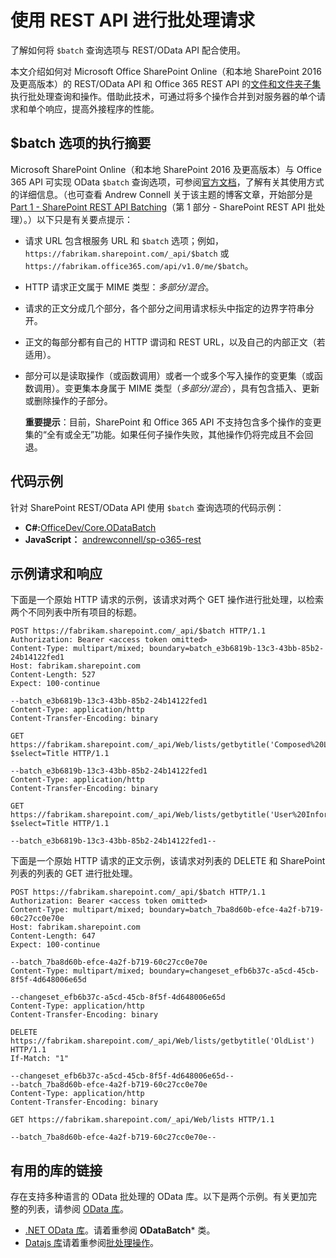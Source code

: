 # <a name="make-batch-requests-with-the-rest-apis"></a>使用 REST API 进行批处理请求
了解如何将 `$batch` 查询选项与 REST/OData API 配合使用。
 
本文介绍如何对 Microsoft Office SharePoint Online（和本地 SharePoint 2016 及更高版本）的 REST/OData API 和 Office 365 REST API 的[文件和文件夹子集](http://msdn.microsoft.com/en-us/office/office365/api/files-rest-operations)执行批处理查询和操作。借助此技术，可通过将多个操作合并到对服务器的单个请求和单个响应，提高外接程序的性能。

## <a name="executive-summary-of-the-batch-option"></a>$batch 选项的执行摘要
Microsoft SharePoint Online（和本地 SharePoint 2016 及更高版本）与 Office 365 API 可实现 OData `$batch` 查询选项，可参阅[官方文档](http://www.odata.org/documentation/odata-version-3-0/batch-processing)，了解有关其使用方式的详细信息。（也可查看 Andrew Connell 关于该主题的博客文章，开始部分是 [Part 1 - SharePoint REST API Batching](http://www.andrewconnell.com/blog/part-1-sharepoint-rest-api-batching-understanding-batching-requests)（第 1 部分 - SharePoint REST API 批处理）。）以下只是有关要点提示：
 
- 请求 URL 包含根服务 URL 和 `$batch` 选项；例如，`https://fabrikam.sharepoint.com/_api/$batch` 或 `https://fabrikam.office365.com/api/v1.0/me/$batch`。
    
- HTTP 请求正文属于 MIME 类型：*多部分/混合*。
    
- 请求的正文分成几个部分，各个部分之间用请求标头中指定的边界字符串分开。
    
- 正文的每部分都有自己的 HTTP 谓词和 REST URL，以及自己的内部正文（若适用）。
    
- 部分可以是读取操作（或函数调用）或者一个或多个写入操作的变更集（或函数调用）。变更集本身属于 MIME 类型（*多部分/混合*），具有包含插入、更新或删除操作的子部分。
    
     **重要提示**：目前，SharePoint 和 Office 365 API 不支持包含多个操作的变更集的“全有或全无”功能。如果任何子操作失败，其他操作仍将完成且不会回退。

## <a name="code-samples"></a>代码示例
针对 SharePoint REST/OData API 使用 `$batch` 查询选项的代码示例： 

-  **C#:**[OfficeDev/Core.ODataBatch](https://github.com/OfficeDev/PnP/tree/master/Samples/Core.ODataBatch)
-  **JavaScript：** [andrewconnell/sp-o365-rest](https://github.com/andrewconnell/sp-o365-rest/blob/master/SpRestBatchSample/Scripts/App.js)
    

## <a name="example-requests-and-responses"></a>示例请求和响应
下面是一个原始 HTTP 请求的示例，该请求对两个 GET 操作进行批处理，以检索两个不同列表中所有项目的标题。

```
POST https://fabrikam.sharepoint.com/_api/$batch HTTP/1.1
Authorization: Bearer <access token omitted>
Content-Type: multipart/mixed; boundary=batch_e3b6819b-13c3-43bb-85b2-24b14122fed1
Host: fabrikam.sharepoint.com
Content-Length: 527
Expect: 100-continue

--batch_e3b6819b-13c3-43bb-85b2-24b14122fed1
Content-Type: application/http
Content-Transfer-Encoding: binary

GET https://fabrikam.sharepoint.com/_api/Web/lists/getbytitle('Composed%20Looks')/items?$select=Title HTTP/1.1

--batch_e3b6819b-13c3-43bb-85b2-24b14122fed1
Content-Type: application/http
Content-Transfer-Encoding: binary

GET https://fabrikam.sharepoint.com/_api/Web/lists/getbytitle('User%20Information%20List')/items?$select=Title HTTP/1.1

--batch_e3b6819b-13c3-43bb-85b2-24b14122fed1--

```

下面是一个原始 HTTP 请求的正文示例，该请求对列表的 DELETE 和 SharePoint 列表的列表的 GET 进行批处理。
 
```
POST https://fabrikam.sharepoint.com/_api/$batch HTTP/1.1
Authorization: Bearer <access token omitted>
Content-Type: multipart/mixed; boundary=batch_7ba8d60b-efce-4a2f-b719-60c27cc0e70e
Host: fabrikam.sharepoint.com
Content-Length: 647
Expect: 100-continue

--batch_7ba8d60b-efce-4a2f-b719-60c27cc0e70e
Content-Type: multipart/mixed; boundary=changeset_efb6b37c-a5cd-45cb-8f5f-4d648006e65d

--changeset_efb6b37c-a5cd-45cb-8f5f-4d648006e65d
Content-Type: application/http
Content-Transfer-Encoding: binary

DELETE https://fabrikam.sharepoint.com/_api/Web/lists/getbytitle('OldList') HTTP/1.1
If-Match: "1"

--changeset_efb6b37c-a5cd-45cb-8f5f-4d648006e65d--
--batch_7ba8d60b-efce-4a2f-b719-60c27cc0e70e
Content-Type: application/http
Content-Transfer-Encoding: binary

GET https://fabrikam.sharepoint.com/_api/Web/lists HTTP/1.1

--batch_7ba8d60b-efce-4a2f-b719-60c27cc0e70e--
```


## <a name="links-to-helpful-libraries"></a>有用的库的链接
存在支持多种语言的 OData 批处理的 OData 库。以下是两个示例。有关更加完整的列表，请参阅 [OData 库](http://www.odata.org/libraries/)。

-  [.NET OData 库](http://msdn.microsoft.com/en-us/office/microsoft.data.odata%28v=vs.90%29)。请着重参阅 **ODataBatch*** 类。
-  [Datajs 库](http://datajs.codeplex.com/documentation)请着重参阅[批处理操作](http://datajs.codeplex.com/wikipage?title=datajs%20OData%20API&amp;referringTitle=Documentation#Batch)。